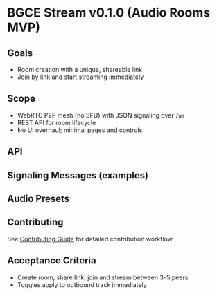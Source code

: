# BGCE Stream v0.1.0 (Audio Rooms MVP)

## Goals
- Room creation with a unique, shareable link
- Join by link and start streaming immediately

## Scope
- WebRTC P2P mesh (no SFU) with JSON signaling over `/ws`
- REST API for room lifecycle
- No UI overhaul; minimal pages and controls

## API

## Signaling Messages (examples)

## Audio Presets

## Contributing
See [Contributing Guide](../CONTRIBUTING.md) for detailed contribution workflow.

## Acceptance Criteria
- Create room, share link, join and stream between 3–5 peers
- Toggles apply to outbound track immediately
